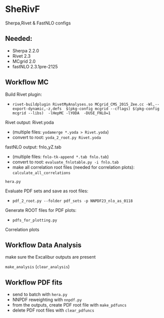 # SheRivF
Sherpa,Rivet &amp; FastNLO configs


## Needed:
* Sherpa 2.2.0
* Rivet 2.3
* MCgrid 2.0
* fastNLO 2.3.1pre-2125


## Workflow MC
Build Rivet plugin:
* `rivet-buildplugin RivetMyAnalyses.so MCgrid_CMS_2015_Zee.cc -Wl,--export-dynamic,-z,defs  $(pkg-config mcgrid --cflags) $(pkg-config mcgrid --libs)  -lHepMC -lYODA  -DUSE_FNLO=1`

Rivet output: Rivet.yoda
* (multiple files: `yodamerge *.yoda > Rivet.yoda`)
* convert to root: `yoda_2_root.py Rivet.yoda`

fastNLO output: fnlo_yZ.tab
* (multiple files: `fnlo-tk-append *.tab fnlo.tab`)
* convert to root: `evaluate_fnlotable.py -i fnlo.tab`
* make all correlation root files (needed for correlation plots): `calculate_all_correlations`

`hera.py`


Evaluate PDF sets and save as root files:
* `pdf_2_root.py --folder pdf_sets -p NNPDF23_nlo_as_0118`

Generate ROOT files for PDF plots:
* `pdfs_for_plotting.py`

Correlation plots

## Workflow Data Analysis
make sure the Excalibur outputs are present

`make_analysis`
(`clear_analysis`)


## Workflow PDF fits
* send to batch with `hera.py`
* NNPDF reweighting with `nnpdf.py`
* from the outputs, create PDF root file with `make_pdfuncs`
* delete PDF root files with `clear_pdfuncs`

